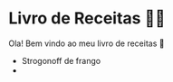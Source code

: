 # Livro de Receitas :man_cook:

Ola! Bem vindo ao meu livro de receitas :wave:

- Strogonoff de frango
- 

